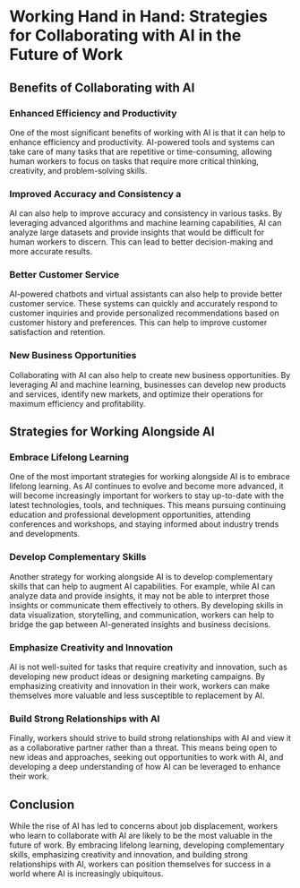 # Working Hand in Hand: Strategies for Collaborating with AI in the Future of Work

## Benefits of Collaborating with AI

### Enhanced Efficiency and Productivity

One of the most significant benefits of working with AI is that it can help to enhance efficiency and productivity. AI-powered tools and systems can take care of many tasks that are repetitive or time-consuming, allowing human workers to focus on tasks that require more critical thinking, creativity, and problem-solving skills.

### Improved Accuracy and Consistency a

AI can also help to improve accuracy and consistency in various tasks. By leveraging advanced algorithms and machine learning capabilities, AI can analyze large datasets and provide insights that would be difficult for human workers to discern. This can lead to better decision-making and more accurate results.

### Better Customer Service

AI-powered chatbots and virtual assistants can also help to provide better customer service. These systems can quickly and accurately respond to customer inquiries and provide personalized recommendations based on customer history and preferences. This can help to improve customer satisfaction and retention.

### New Business Opportunities

Collaborating with AI can also help to create new business opportunities. By leveraging AI and machine learning, businesses can develop new products and services, identify new markets, and optimize their operations for maximum efficiency and profitability.

## Strategies for Working Alongside AI

### Embrace Lifelong Learning

One of the most important strategies for working alongside AI is to embrace lifelong learning. As AI continues to evolve and become more advanced, it will become increasingly important for workers to stay up-to-date with the latest technologies, tools, and techniques. This means pursuing continuing education and professional development opportunities, attending conferences and workshops, and staying informed about industry trends and developments.

### Develop Complementary Skills

Another strategy for working alongside AI is to develop complementary skills that can help to augment AI capabilities. For example, while AI can analyze data and provide insights, it may not be able to interpret those insights or communicate them effectively to others. By developing skills in data visualization, storytelling, and communication, workers can help to bridge the gap between AI-generated insights and business decisions.

### Emphasize Creativity and Innovation

AI is not well-suited for tasks that require creativity and innovation, such as developing new product ideas or designing marketing campaigns. By emphasizing creativity and innovation in their work, workers can make themselves more valuable and less susceptible to replacement by AI.

### Build Strong Relationships with AI

Finally, workers should strive to build strong relationships with AI and view it as a collaborative partner rather than a threat. This means being open to new ideas and approaches, seeking out opportunities to work with AI, and developing a deep understanding of how AI can be leveraged to enhance their work.

## Conclusion

While the rise of AI has led to concerns about job displacement, workers who learn to collaborate with AI are likely to be the most valuable in the future of work. By embracing lifelong learning, developing complementary skills, emphasizing creativity and innovation, and building strong relationships with AI, workers can position themselves for success in a world where AI is increasingly ubiquitous.
